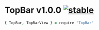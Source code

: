 
# TopBar v1.0.0 [![stable](http://badges.github.io/stability-badges/dist/stable.svg)](http://github.com/badges/stability-badges)

```coffee
{ TopBar, TopBarView } = require "TopBar"
```
